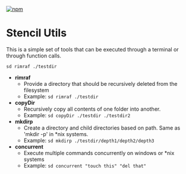 [![npm][npm-badge]][npm-badge-url]

# Stencil Utils

This is a simple set of tools that can be executed through a terminal or through function calls.

```
sd rimraf ./testdir
```

- **rimraf**
  - Provide a directory that should be recursively deleted from the filesystem
  - Example: `sd rimraf ./testdir`
- **copyDir**
  - Recursively copy all contents of one folder into another.
  - Example: `sd copyDir ./testdir ./testdir2`
- **mkdirp**
  - Create a directory and child directories based on path. Same as 'mkdir -p' in *nix systems.
  - Example: `sd mkdirp ./testdir/depth1/depth2/depth3`
- **concurrent**
  - Execute multiple commands concurrently on windows or *nix systems
  - Example: `sd concurrent "touch this" "del that"`

[npm-badge]: https://img.shields.io/npm/v/@stencil/utils.svg?style=flat-square
[npm-badge-url]: https://www.npmjs.com/package/@stencil/utils
